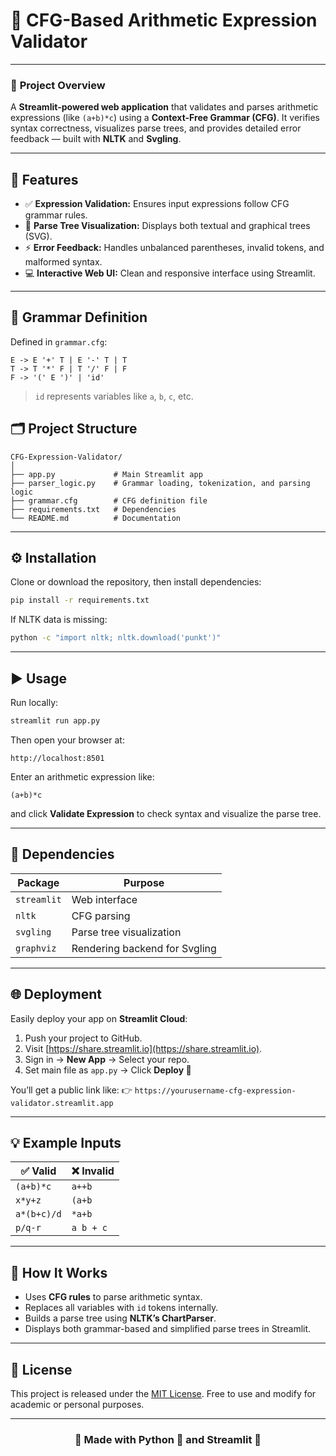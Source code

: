 
# 🌿 CFG-Based Arithmetic Expression Validator

---

### 🧠 **Project Overview**

A **Streamlit-powered web application** that validates and parses arithmetic expressions (like `(a+b)*c`) using a **Context-Free Grammar (CFG)**.
It verifies syntax correctness, visualizes parse trees, and provides detailed error feedback — built with **NLTK** and **Svgling**.

---

## 🚀 **Features**

* ✅ **Expression Validation:** Ensures input expressions follow CFG grammar rules.
* 🌳 **Parse Tree Visualization:** Displays both textual and graphical trees (SVG).
* ⚡ **Error Feedback:** Handles unbalanced parentheses, invalid tokens, and malformed syntax.
* 💻 **Interactive Web UI:** Clean and responsive interface using Streamlit.

---

## 🧩 **Grammar Definition**

Defined in `grammar.cfg`:

```plaintext
E -> E '+' T | E '-' T | T
T -> T '*' F | T '/' F | F
F -> '(' E ')' | 'id'
```

> `id` represents variables like `a`, `b`, `c`, etc.



## 🗂️ **Project Structure**

```plaintext
CFG-Expression-Validator/
│
├── app.py             # Main Streamlit app
├── parser_logic.py    # Grammar loading, tokenization, and parsing logic
├── grammar.cfg        # CFG definition file
├── requirements.txt   # Dependencies
└── README.md          # Documentation
```

---

## ⚙️ **Installation**

Clone or download the repository, then install dependencies:

```bash
pip install -r requirements.txt
```

If NLTK data is missing:

```bash
python -c "import nltk; nltk.download('punkt')"
```

---

## ▶️ **Usage**

Run locally:

```bash
streamlit run app.py
```

Then open your browser at:

```
http://localhost:8501
```

Enter an arithmetic expression like:

```
(a+b)*c
```

and click **Validate Expression** to check syntax and visualize the parse tree.

---

## 🧾 **Dependencies**

| Package     | Purpose                       |
| ----------- | ----------------------------- |
| `streamlit` | Web interface                 |
| `nltk`      | CFG parsing                   |
| `svgling`   | Parse tree visualization      |
| `graphviz`  | Rendering backend for Svgling |

---

## 🌐 **Deployment**

Easily deploy your app on **Streamlit Cloud**:

1. Push your project to GitHub.
2. Visit [https://share.streamlit.io](https://share.streamlit.io).
3. Sign in → **New App** → Select your repo.
4. Set main file as `app.py` → Click **Deploy 🚀**

You’ll get a public link like:
👉 `https://yourusername-cfg-expression-validator.streamlit.app`

---

## 💡 **Example Inputs**

| ✅ Valid     | ❌ Invalid |
| ----------- | --------- |
| `(a+b)*c`   | `a++b`    |
| `x*y+z`     | `(a+b`    |
| `a*(b+c)/d` | `*a+b`    |
| `p/q-r`     | `a b + c` |

---

## 🧠 **How It Works**

* Uses **CFG rules** to parse arithmetic syntax.
* Replaces all variables with `id` tokens internally.
* Builds a parse tree using **NLTK’s ChartParser**.
* Displays both grammar-based and simplified parse trees in Streamlit.

---

## 📜 **License**

This project is released under the [MIT License](https://opensource.org/licenses/MIT).
Free to use and modify for academic or personal purposes.

---

<div align="center">

### 💖 Made with Python 🐍 and Streamlit 🌿

</div>

